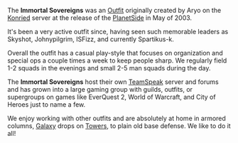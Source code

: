 The **Immortal Sovereigns** was an [Outfit](Outfit.md "wikilink")
originally created by Aryo on the [Konried](Konried.md "wikilink") server
at the release of the [PlanetSide](PlanetSide.md "wikilink") in May of 2003.

It's been a very active outfit since, having seen such memorable leaders
as Skyshot, Johnypilgrim, ISFizz, and currently Spartikus-k.

Overall the outfit has a casual play-style that focuses on organization
and special ops a couple times a week to keep people sharp. We regularly
field 1-2 squads in the evenings and small 2-5 man squads during the
day.

The **Immortal Sovereigns** host their own
[TeamSpeak](TeamSpeak.md "wikilink") server and forums and has grown into a
large gaming group with guilds, outfits, or supergroups on games like
EverQuest 2, World of Warcraft, and City of Heroes just to name a few.

We enjoy working with other outfits and are absolutely at home in
armored columns, [Galaxy](Galaxy.md "wikilink") drops on
[Towers](Towers.md "wikilink"), to plain old base defense. We like to do it
all!

